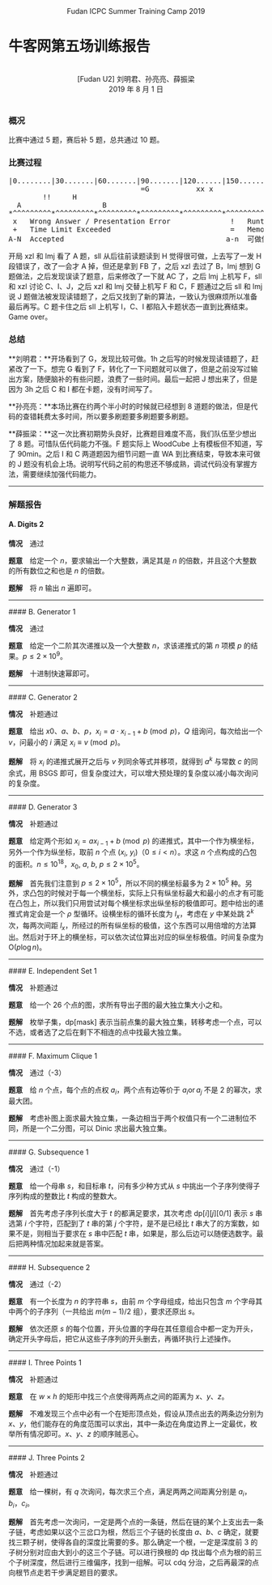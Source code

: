 <br /><center class="subtitle">Fudan ICPC Summer Training Camp 2019</center>

# 牛客网第五场训练报告

<br />
<center>[Fudan U2] 刘明君、孙亮亮、薛振梁</center>
<center>2019 年 8 月 1 日</center>
<br />

### 概况

比赛中通过 5 题，赛后补 5 题，总共通过 10 题。

### 比赛过程

<pre class="replay">
|0........|30.......|60.......|90.......|120......|150......|180......|210......|240......|270...... (min)
                               =G           xx x                F                                  j [lmj]
        !!     H                                                                          xxx    xxi [sll]
  A                   B                                                +       +   ++     x   x  x c [xzl]
*^^^^^^^^^*^^^^^^^^^*^^^^^^^^^*^^^^^^^^^*^^^^^^^^^*^^^^^^^^^*^^^^^^^^^*^^^^^^^^^*^^^^^^^^^*^^^^^^^^^
 x   Wrong Answer / Presentation Error              !   Runtime Error
 +   Time Limit Exceeded                            =   Memory Limit Exceeded
A-N  Accepted                                      a-n  可做但未通过 / 弃题
</pre>

开局 xzl 和 lmj 看了 A 题，sll 从后往前读题读到 H 觉得很可做，上去写了一发 H 段错误了，改了一会才 A 掉，但还是拿到 FB 了，之后 xzl 去过了 B，lmj 想到 G 题做法，之后发现误读了题意，后来修改了一下就 AC 了，之后 lmj 上机写 F，sll 和 xzl 讨论 C、I、J，之后 xzl 和 lmj 交替上机写 F 和 C，F 题通过之后 sll 和 lmj 说 J 题做法被发现读错题了，之后又找到了新的算法，一致认为很麻烦所以准备最后再写。C 题卡住之后 sll 上机写 I，C、I 都陷入卡题状态一直到比赛结束。Game over。

### 总结

**刘明君：**开场看到了 G，发现比较可做。1h 之后写的时候发现读错题了，赶紧改了一下。想完 G 看到了 F，转化了一下问题就可以做了，但是之前没写过输出方案，随便脑补的有些问题，浪费了一些时间。最后一起把 J 想出来了，但是因为 3h 之后 C 和 I 都在卡题，没有时间写了。

**孙亮亮：**本场比赛在约两个半小时的时候就已经想到 $8$ 道题的做法，但是代码的查错耗费太多时间，所以要多刷题要多刷题要多刷题。

**薛振梁：**这一次比赛初期势头良好，比赛题目难度不高，我们队伍至少想出了 $8$ 题。可惜队伍代码能力不强。F 题实际上 WoodCube 上有模板但不知道，写了 90min。之后 I 和 C 两道题因为细节问题一直 WA 到比赛结束，导致本来可做的 J 题没有机会上场。说明写代码之前的构思还不够成熟，调试代码没有掌握方法，需要继续加强代码能力。　

***

### 解题报告

#### A. Digits 2

**情况**　通过

**题意**　给定一个 $n$，要求输出一个大整数，满足其是 $n$ 的倍数，并且这个大整数的所有数位之和也是 $n$ 的倍数。

**题解**　将 $n$ 输出 $n$ 遍即可。

<hr />
#### B. Generator 1

**情况**　通过

**题意**　给定一个二阶其次递推以及一个大整数 $n$，求该递推式的第 $n$ 项模 $p$ 的结果。$p \leqslant 2×10^9$。

**题解**　十进制快速幂即可。

<hr />
#### C. Generator 2

**情况**　补题通过

**题意**　给出 $x0$、$a$、$b$、$p$，$x_i = a\cdot x_{i-1}+b \pmod p$，$Q$ 组询问，每次给出一个 $v$，问最小的 $i$ 满足 $x_i \equiv v \pmod p$。

**题解**　将 $x_i$ 的递推式展开之后与 $v$ 列同余等式并移项，就得到 $a^k$ 与常数 $c$ 的同余式，用 BSGS 即可，但复杂度过大，可以增大预处理的复杂度以减小每次询问的复杂度。

<hr />
#### D. Generator 3

**情况**　补题通过

**题意**　给定两个形如 $x_i = ax_{i-1} + b \pmod p$ 的递推式，其中一个作为横坐标，另外一个作为纵坐标，取前 $n$ 个点 $(x_i,\ y_i)$（$0 \leqslant i < n$）。求这 $n$ 个点构成的凸包的面积。$n \leqslant 10^{18}$，$x_0,\ a,\ b,\ p \leqslant 2×10^5$。

**题解**　首先我们注意到 $p \leqslant 2×10^5$，所以不同的横坐标最多为 $2×10^5$ 种。另外，求凸包的时候对于每一个横坐标，实际上只有纵坐标最大和最小的点才有可能在凸包上，所以我们只用尝试对每个横坐标求出纵坐标的极值即可。题中给出的递推式肯定会是一个 $ρ$ 型循环。设横坐标的循环长度为 $l_x$，考虑在 $y$ 中某处跳 $2^k$ 次，每两次间距 $l_x$，所经过的所有纵坐标的极值，这个东西可以用倍增的方法算出。然后对于环上的横坐标，可以依次试位算出对应的纵坐标极值。时间复杂度为 $\mathrm O(p \log n)$。

<hr />
#### E. Independent Set 1

**情况**　补题通过

**题意**　给一个 $26$ 个点的图，求所有导出子图的最大独立集大小之和。

**题解**　枚举子集，$\mathrm{dp}[\mathrm{mask}]$ 表示当前点集的最大独立集，转移考虑一个点，可以不选，或者选了之后在剩下不相连的点中找最大独立集。

<hr />
#### F. Maximum Clique 1

**情况**　通过（-3）

**题意**　给 $n$ 个点，每个点的点权 $a_i$，两个点有边等价于 $a_i \operatorname{or} a_j$ 不是 $2$ 的幂次，求最大团。

**题解**　考虑补图上面求最大独立集，一条边相当于两个权值只有一个二进制位不同，所是一个二分图，可以 Dinic 求出最大独立集。

<hr />
#### G. Subsequence 1

**情况**　通过（-1）

**题意**　给一个母串 $s$，和目标串 $t$，问有多少种方式从 $s$ 中挑出一个子序列使得子序列构成的整数比 $t$ 构成的整数大。

**题解**　首先考虑子序列长度大于 $t$ 的都满足要求，其次考虑 $\mathrm{dp}[i][j][0/1]$ 表示 $s$ 串选第 $i$ 个字符，匹配到了 $t$ 串的第 $j$ 个字符，是不是已经比 $t$ 串大了的方案数，如果不是，则相当于要求在 $s$ 串中匹配 $t$ 串，如果是，那么后边可以随便选数字。最后把两种情况加起来就是答案。

<hr />
#### H. Subsequence 2

**情况**　通过（-2）

**题意**　有一个长度为 $n$ 的字符串 $s$，由前 $m$ 个字母组成，给出只包含 $m$ 个字母其中两个的子序列（一共给出 $m(m-1)/2$ 组），要求还原出 $s$。

**题解**　依次还原 $s$ 的每个位置，开头位置的字母在其任意组合中都一定为开头，确定开头字母后，把它从这些子序列的开头删去，再循环执行上述操作。

<hr />
#### I. Three Points 1

**情况**　补题通过

**题意**　在 $w × h$ 的矩形中找三个点使得两两点之间的距离为 $x$、$y$、$z$。

**题解**　不难发现三个点中必有一个在矩形顶点处，假设从顶点出去的两条边分别为 $x$、$y$，他们能存在的角度范围可以求出，其中一条边在角度边界上一定最优，枚举所有情况即可。$x$、$y$、$z$ 的顺序贼恶心。

<hr />
#### J. Three Points 2

**情况**　补题通过

**题意**　给一棵树，有 $q$ 次询问，每次求三个点，满足两两之间距离分别是 $a_i$，$b_i$，$c_i$。

**题解**　首先考虑一次询问，一定是两个点的一条链，然后在链的某个上支出去一条子链，考虑如果以这个三岔口为根，然后三个子链的长度由 $a$、$b$、$c$ 确定，就要找三颗子树，使得各自的深度比需要的多。那么确定一个根，一定是深度前 $3$ 的子树分别对应由大到小的这三个子链。可以进行换根的 dp 找出每个点为根的前三个子树深度，然后进行三维偏序，找到一组解。可以 cdq 分治，之后再最深的点向根节点走若干步满足题目的要求。